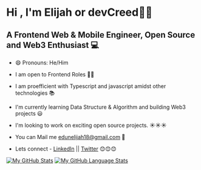 <!--
**Elijah699/Elijah699** is a ✨ _special_ ✨ repository because its `README.md` (this file) appears on your GitHub profile.

Here are some ideas to get you started:

- 🔭 I’m currently working on ...
- 🌱 I’m currently learning ...
- 👯 I’m looking to collaborate on ...
- 🤔 I’m looking for help with ...
- 💬 Ask me about ...
- 📫 How to reach me: ...
- 
- ⚡ Fun fact: ...
-->

# Hi , I'm Elijah or devCreed👋👋

## A Frontend Web & Mobile Engineer, Open Source and Web3 Enthusiast 💻 

* 😄 Pronouns: He/Him

* I am open to Frontend Roles 👐👐

* I am proefficient with Typescript and javascript amidst other technologies 	📚 

* I'm currently learning Data Structure & Algorithm and building Web3 projects 😃

* I'm looking to work on exciting open source projects. ☀️☀️☀️

* You can Mail me [edunelijah18@gmail.com](edunelijah18@gmail.com) 📧 

* Lets connect - [LinkedIn](https://www.linkedin.com/in/elijah-edun-3850081a3/) || [Twitter](https://twitter.com/devCreed) 😊😊😊

[![My GitHub Stats](https://github-readme-stats.vercel.app/api/?username=Elijah699&count_private=true&theme=tokyonight&showicons=true)]()
[![My GitHub Language Stats](https://github-readme-stats.vercel.app/api/top-langs/?username=Elijah699&langs_count=5&theme=tokyonight)]()
